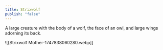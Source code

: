 ```yaml
---
title: Strixwolf
publish: "false"
---
```

A large creature with the body of a wolf, the face of an owl, and large wings adorning its back.

![[Strixwolf Mother-1747838060280.webp]]
